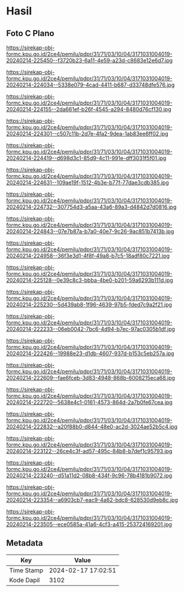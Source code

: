 # Hasil

## Foto C Plano

https://sirekap-obj-formc.kpu.go.id/2ce4/pemilu/pdpr/31/71/03/10/04/3171031004019-20240214-225450--f3720b23-6a11-4e59-a23d-c8683e12e6d7.jpg

https://sirekap-obj-formc.kpu.go.id/2ce4/pemilu/pdpr/31/71/03/10/04/3171031004019-20240214-224034--5338e079-4cad-4411-b687-d33748dfe576.jpg

https://sirekap-obj-formc.kpu.go.id/2ce4/pemilu/pdpr/31/71/03/10/04/3171031004019-20240214-224155--2da661ef-b26f-4545-a294-8480d76cf130.jpg

https://sirekap-obj-formc.kpu.go.id/2ce4/pemilu/pdpr/31/71/03/10/04/3171031004019-20240214-224301--c507c11b-2d7e-4fa2-9dea-1ab83ee6ff02.jpg

https://sirekap-obj-formc.kpu.go.id/2ce4/pemilu/pdpr/31/71/03/10/04/3171031004019-20240214-224419--d698d3c1-85d9-4c11-991e-dff3031f5f01.jpg

https://sirekap-obj-formc.kpu.go.id/2ce4/pemilu/pdpr/31/71/03/10/04/3171031004019-20240214-224631--109ae19f-1512-4b3e-b77f-77dae3cdb385.jpg

https://sirekap-obj-formc.kpu.go.id/2ce4/pemilu/pdpr/31/71/03/10/04/3171031004019-20240214-224732--307754d3-a5aa-43a6-89a3-d4842d7d0816.jpg

https://sirekap-obj-formc.kpu.go.id/2ce4/pemilu/pdpr/31/71/03/10/04/3171031004019-20240214-224843--07e7b87a-b7a0-40e7-9c26-9ac851b7413b.jpg

https://sirekap-obj-formc.kpu.go.id/2ce4/pemilu/pdpr/31/71/03/10/04/3171031004019-20240214-224958--36f3e3d1-4f8f-49a8-b7c5-18adf80c7221.jpg

https://sirekap-obj-formc.kpu.go.id/2ce4/pemilu/pdpr/31/71/03/10/04/3171031004019-20240214-225128--0e39c8c3-bbba-4be0-b201-59a6293b111d.jpg

https://sirekap-obj-formc.kpu.go.id/2ce4/pemilu/pdpr/31/71/03/10/04/3171031004019-20240214-225230--5d439ab8-1f96-4639-97b5-fded7c9a2f21.jpg

https://sirekap-obj-formc.kpu.go.id/2ce4/pemilu/pdpr/31/71/03/10/04/3171031004019-20240214-222233--06eb0042-7bc6-4d94-b7ec-97ac0305b1df.jpg

https://sirekap-obj-formc.kpu.go.id/2ce4/pemilu/pdpr/31/71/03/10/04/3171031004019-20240214-222426--19988e23-d1db-4607-937d-b153c5eb257a.jpg

https://sirekap-obj-formc.kpu.go.id/2ce4/pemilu/pdpr/31/71/03/10/04/3171031004019-20240214-222609--fae6fceb-3d83-4948-868b-6008215eca68.jpg

https://sirekap-obj-formc.kpu.go.id/2ce4/pemilu/pdpr/31/71/03/10/04/3171031004019-20240214-222720--5638e4c1-0161-4573-864d-2a7b0fe67cea.jpg

https://sirekap-obj-formc.kpu.go.id/2ce4/pemilu/pdpr/31/71/03/10/04/3171031004019-20240214-222832--a20f88b0-d844-48e0-ac2d-3024ae52b5c4.jpg

https://sirekap-obj-formc.kpu.go.id/2ce4/pemilu/pdpr/31/71/03/10/04/3171031004019-20240214-223122--26ce4c3f-ad57-495c-84b8-b7def1c95793.jpg

https://sirekap-obj-formc.kpu.go.id/2ce4/pemilu/pdpr/31/71/03/10/04/3171031004019-20240214-223240--d51a11d2-08b8-434f-9c96-78b4181b9072.jpg

https://sirekap-obj-formc.kpu.go.id/2ce4/pemilu/pdpr/31/71/03/10/04/3171031004019-20240214-223354--a6903cb7-eac9-4a62-bdc8-628530d9eb8c.jpg

https://sirekap-obj-formc.kpu.go.id/2ce4/pemilu/pdpr/31/71/03/10/04/3171031004019-20240214-223505--ece0585a-41a6-4cf3-a415-253724169201.jpg


## Metadata

| Key        | Value               |
| ---------- | ------------------- |
| Time Stamp | 2024-02-17 17:02:51 |
| Kode Dapil | 3102                |



